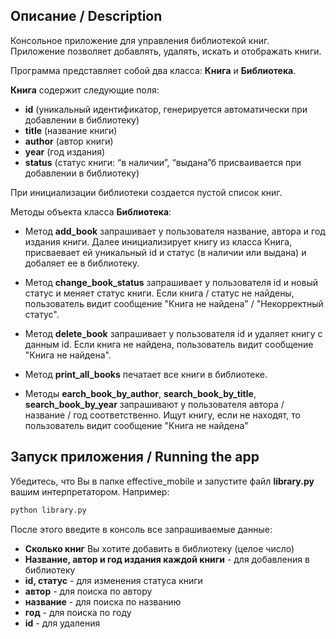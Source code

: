 ## Описание / Description

Консольное приложение для управления библиотекой книг. 
Приложение позволяет добавлять, удалять, искать и отображать книги.

Программа представляет собой два класса: **Книга** и **Библиотека**.

**Книга** содержит следующие поля:

 - **id** (уникальный идентификатор, генерируется автоматически при добавлении в библиотеку)
 - **title** (название книги)
 - **author** (автор книги)
 - **year** (год издания)
 - **status** (статус книги: “в наличии”, “выдана”б присваивается при добавлении в библиотеку)

При инициализации библиотеки создается пустой список книг.

Методы объекта класса **Библиотека**:

- Метод **add_book** запрашивает у пользователя название, автора и год издания книги. Далее инициализирует книгу из класса Книга, присваевает ей уникальный id и статус (в наличии или выдана) и добаляет ее в библиотеку.

- Метод **change_book_status** запрашивает у пользователя id и новый статус и меняет статус книги. Если книга / статус не найдены, пользователь видит сообщение "Книга не найдена" / "Некорректный статус".

- Метод **delete_book** запрашивает у пользователя id и удаляет книгу с данным id. Если книга не найдена, пользователь видит сообщение "Книга не найдена".

- Метод **print_all_books** печатает все книги в библиотеке.

- Методы **earch_book_by_author**, **search_book_by_title**, **search_book_by_year** запрашивают у пользователя автора / название / год соответственно. Ищут книгу, если не находят, то пользователь видит сообщение "Книга не найдена"

## Запуск приложения / Running the app

Убедитесь, что Вы в папке effective_mobile и запустите файл **library.py** вашим интерпретатором.
Например:

```bash
python library.py
```

После этого введите в консоль все запрашиваемые данные:

- **Сколько книг** Вы хотите добавить в библиотеку (целое число)
- **Название, автор и год издания каждой книги**  - для добавления в библиотеку
- **id, статус**  - для изменения статуса книги
- **автор** - для поиска по автору
- **название** - для поиска по названию
- **год** - для поиска по году
- **id** - для удаления

